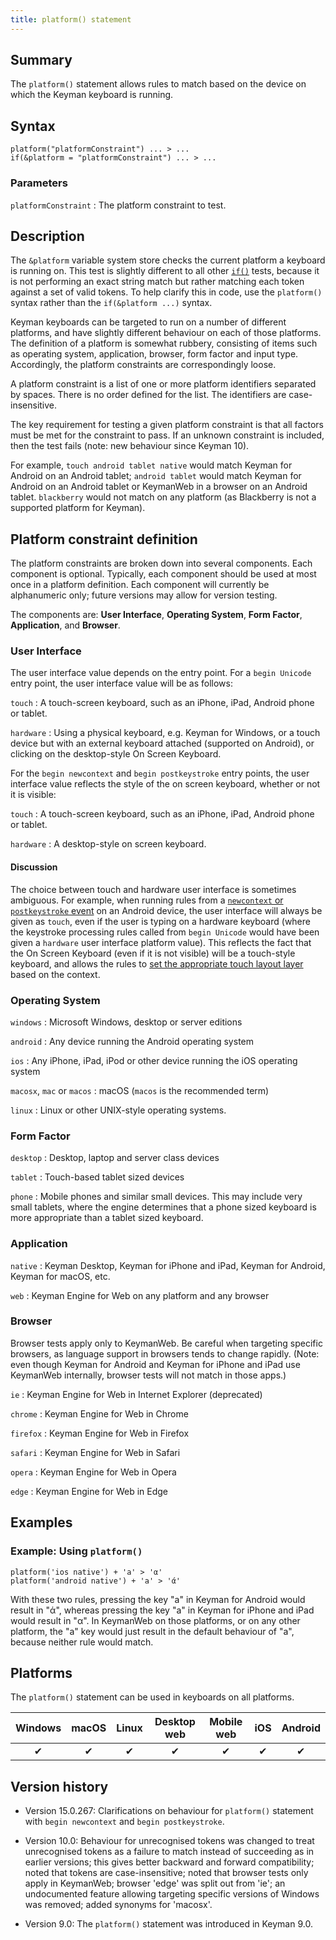 ```yaml
---
title: platform() statement
---
```


## Summary

The `platform()` statement allows rules to match based on the device on which the Keyman keyboard is running.

## Syntax

```keyman
platform("platformConstraint") ... > ...
if(&platform = "platformConstraint") ... > ...
```

### Parameters

`platformConstraint`
: The platform constraint to test.

## Description

The `&platform` variable system store checks the current platform a keyboard is
running on. This test is slightly different to all other [`if()`](if) tests,
because it is not performing an exact string match but rather matching each
token against a set of valid tokens. To help clarify this in code, use the
`platform()` syntax rather than the `if(&platform ...)` syntax.

Keyman keyboards can be targeted to run on a number of different platforms, and
have slightly different behaviour on each of those platforms. The definition of
a platform is somewhat rubbery, consisting of items such as operating system,
application, browser, form factor and input type. Accordingly, the platform
constraints are correspondingly loose.

A platform constraint is a list of one or more platform identifiers separated by
spaces. There is no order defined for the list. The identifiers are
case-insensitive.

The key requirement for testing a given platform constraint is that all factors
must be met for the constraint to pass. If an unknown constraint is included,
then the test fails (note: new behaviour since Keyman 10).

For example, `touch android tablet native` would match Keyman for Android on an
Android tablet; `android tablet` would match Keyman for Android on an Android
tablet or KeymanWeb in a browser on an Android tablet. `blackberry` would not
match on any platform (as Blackberry is not a supported platform for Keyman).

## Platform constraint definition

The platform constraints are broken down into several components. Each component
is optional. Typically, each component should be used at most once in a platform
definition. Each component will currently be alphanumeric only; future versions
may allow for version testing.

The components are: **User Interface**, **Operating System**, **Form Factor**,
**Application**, and **Browser**.

### User Interface

The user interface value depends on the entry point. For a `begin Unicode` entry
point, the user interface value will be as follows:

`touch`
: A touch-screen keyboard, such as an iPhone, iPad, Android phone or tablet.

`hardware`
: Using a physical keyboard, e.g. Keyman for Windows, or a touch device but with
  an external keyboard attached (supported on Android), or clicking on the
  desktop-style On Screen Keyboard.

For the `begin newcontext` and `begin postkeystroke` entry points, the user
interface value reflects the style of the on screen keyboard, whether or not it
is visible:

`touch`
: A touch-screen keyboard, such as an iPhone, iPad, Android phone or tablet.

`hardware`
: A desktop-style on screen keyboard.

#### Discussion

The choice between touch and hardware user interface is sometimes ambiguous. For
example, when running rules from a [`newcontext` or `postkeystroke`
event](begin) on an Android device, the user interface will always be given as
`touch`, even if the user is typing on a hardware keyboard (where the keystroke
processing rules called from `begin Unicode` would have been given a `hardware`
user interface platform value). This reflects the fact that the On Screen
Keyboard (even if it is not visible) will be a touch-style keyboard, and allows
the rules to [set the appropriate touch layout layer](../guide/casing-support)
based on the context.

### Operating System

`windows`
: Microsoft Windows, desktop or server editions

`android`
: Any device running the Android operating system

`ios`
: Any iPhone, iPad, iPod or other device running the iOS operating system

`macosx`, `mac` or `macos`
: macOS (`macos` is the recommended term)

`linux`
: Linux or other UNIX-style operating systems.

### Form Factor

`desktop`
: Desktop, laptop and server class devices

`tablet`
: Touch-based tablet sized devices

`phone`
: Mobile phones and similar small devices. This may include very small tablets,
  where the engine determines that a phone sized keyboard is more appropriate
  than a tablet sized keyboard.

### Application

`native`
: Keyman Desktop, Keyman for iPhone and iPad, Keyman for Android, Keyman for
  macOS, etc.

`web`
: Keyman Engine for Web on any platform and any browser

### Browser

Browser tests apply only to KeymanWeb. Be careful when targeting specific
browsers, as language support in browsers tends to change rapidly. (Note: even
though Keyman for Android and Keyman for iPhone and iPad use KeymanWeb
internally, browser tests will not match in those apps.)

`ie`
: Keyman Engine for Web in Internet Explorer (deprecated)

`chrome`
: Keyman Engine for Web in Chrome

`firefox`
: Keyman Engine for Web in Firefox

`safari`
: Keyman Engine for Web in Safari

`opera`
: Keyman Engine for Web in Opera

`edge`
: Keyman Engine for Web in Edge

## Examples

### Example: Using `platform()`

```keyman
platform('ios native') + 'a' > 'α'
platform('android native') + 'a' > 'ά'
```

With these two rules, pressing the key "a" in Keyman for Android would result in
"ά", whereas pressing the key "a" in Keyman for iPhone and iPad would result in
"α". In KeymanWeb on those platforms, or on any other platform, the "a" key
would just result in the default behaviour of "a", because neither rule would
match.

## Platforms

The `platform()` statement can be used in keyboards on all platforms.

| Windows | macOS | Linux | Desktop web | Mobile web | iOS | Android |
|:-------:|:-----:|:-----:|:-----------:|:----------:|:---:|:-------:|
| ✔       | ✔     | ✔     | ✔           | ✔          | ✔   | ✔       |

## Version history

* Version 15.0.267: Clarifications on behaviour for `platform()` statement with
  `begin newcontext` and `begin postkeystroke`.

* Version 10.0: Behaviour for unrecognised tokens was changed to treat
  unrecognised tokens as a failure to match instead of succeeding as in earlier
  versions; this gives better backward and forward compatibility; noted that
  tokens are case-insensitive; noted that browser tests only apply in KeymanWeb;
  browser 'edge' was split out from 'ie'; an undocumented feature allowing
  targeting specific versions of Windows was removed; added synonyms for
  'macosx'.

* Version 9.0: The `platform()` statement was introduced in Keyman 9.0.
